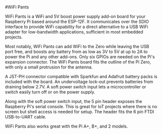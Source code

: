 <!--
---
name: WiFi Pants
class: board
type: power, iot
formfactor: pHAT
image: 'wifi-pants.png'
manufacturer: SLNGadget
description: WiFi and battery power for the Raspberry Pi
url: https://hackaday.io/project/8678-rpi-wifi
github: https://github.com/al177/esp_hat
buy: https://www.tindie.com/products/ajlitt/wifi-power-pants/
pincount: 40
eeprom: no
power: external
pin:
  '13':
    name: ESP GPIO10
  '15':
    name: ESP SCLK
  '16':
    name: ESP CSO
  '18':
    name: ESP MISO
  '22':
    name: ESP MOSI
  '27':
    name: ESP CH_PD
  '37':
    name: ESP GPIO9
-->
#WiFi Pants

WiFi Pants is a WiFi and 5V boost power supply add-on board for your Raspberry Pi based around the ESP-12F. It communicates over the SDIO interface to provide WiFi capability for a direct alternative to a USB WiFi adapter for low-bandwidth applications, sufficient in most embedded projects.

Most notably, WiFi Pants can add WiFi to the Zero while leaving the USB port free, and boosts any battery from as low as 3V to 5V at up to 2A to power the Pi and any other add-ons. Only six GPIOs are needed on the Pi's expansion connector. The WiFi Pants board fits the outline of the Pi Zero, with only a small protrusion for the antenna.

A JST-PH connector compatible with Sparkfun and Adafruit battery packs is included with the board. An undervoltage lock-out prevents batteries from draining below 2.7V. A soft power switch input lets a microcontroller or switch easily turn off or on the power supply.

Along with the soft power switch input, the 5 pin header exposes the Raspberry Pi's serial console. This is great for IoT projects where there is no screen but shell access is needed for setup. The header fits the 6 pin FTDI USB-to-UART cable.

WiFi Pants also works great with the Pi A+, B+, and 2 models.